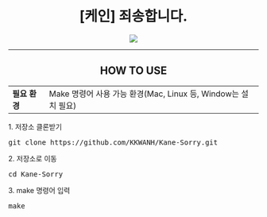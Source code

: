 <h1 align="center">[케인] 죄송합니다.</h1>
<p align="center"><img src="https://user-images.githubusercontent.com/35485904/122158440-a3544000-cea7-11eb-8f52-fa305ad4ca26.gif"></p>
<hr>
<h2 align="center">HOW TO USE</h2>
<table align="center"><tbody>
  <tr>
    <td><b>필요 환경</b></td>
    <td>Make 명령어 사용 가능 환경(Mac, Linux 등, Window는 설치 필요)</td>
  </tr>
</tbody></table>
<p>1. 저장소 클론받기</p>
<pre>git clone https://github.com/KKWANH/Kane-Sorry.git</pre>
<p>2. 저장소로 이동</p>
<pre>cd Kane-Sorry</pre>
<p>3. make 명령어 입력</p>
<pre>make</pre>
